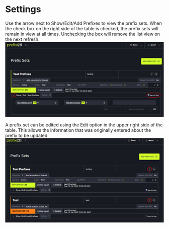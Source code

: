# Settings

Use the arrow next to Show/Edit/Add Prefixes to view the prefix sets. When the check box on the right side of the table is checked, the prefix sets will remain in view at all times. Unchecking the box will remove the list view on the next refresh. 
   ![](img/showprefix.png)


A prefix set can be edited using the Edit option in the upper right side of the table. This allows the information that was originally entered about the prefix to be updated.
   ![](img/edit.png)
